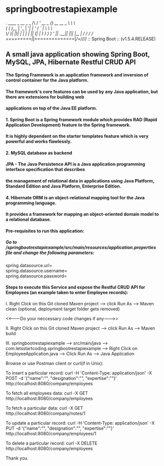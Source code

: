 # springbootrestapiexample


  .   ____          _            __ _ _
 /\\ / ___'_ __ _ _(_)_ __  __ _ \ \ \ \
( ( )\___ | '_ | '_| | '_ \/ _` | \ \ \ \
 \\/  ___)| |_)| | | | | || (_| |  ) ) ) )
  '  |____| .__|_| |_|_| |_\__, | / / / /
 =========|_|==============|___/=/_/_/_/
 :: Spring Boot ::        (v1.5.4.RELEASE)



## A small java application showing Spring Boot, MySQL, JPA, Hibernate Restful CRUD API

#### The Spring Framework is an application framework and inversion of control container for the Java platform. 
#### The framework's core features can be used by any Java application, but there are extensions for building web 
#### applications on top of the Java EE platform.

#### 1. Spring Boot is a Spring framework module which provides RAD (Rapid Application Development) feature to the Spring framework. 
#### It is highly dependent on the starter templates feature which is very powerful and works flawlessly.

#### 2. MySQL database as backend

#### JPA - The Java Persistence API is a Java application programming interface specification that describes 
#### the management of relational data in applications using Java Platform, Standard Edition and Java Platform, Enterprise Edition.

#### 4. Hibernate ORM is an object-relational mapping tool for the Java programming language. 
#### It provides a framework for mapping an object-oriented domain model to a relational database.

#### Pre-requisites to run this application:
##### Go to /springbootrestapiexample/src/main/resources/application.properties file and change the following parameters:

spring.datasource.url= <br />
spring.datasource.username= <br />
spring.datasource.password= 


#### Steps to execute this Service and expose the Restful CRUD API for Employees (an example taken to enter Employee records):
I. Right Click on this Git cloned Maven project --> click Run As --> Maven clean (optional, deployment target folder gets removed)

<<---Do your neccessary code changes if any--->>

II. Right Click on this Git cloned Maven project --> click Run As --> Maven build

III. springbootrestapiexample --> src/main/java --> com.letsstartcoding.springbootrestapiexample 
                                                       --> Right Click on EmployeeApplication.java --> Click Run As --> Java Application


Browse or use Postman client or curl(if in Unix):

To insert a particular record:
curl -H 'Content-Type: application/json' -X POST -d '{"name":"", "designation":"", "expertise":""}' http://localhost:8080/company/employees

To fetch all employees data:
curl -X GET http://localhost:8080/company/employees

To fetch a particular data:
curl -X GET http://localhost:8080/company/notes/1

To update a particular record:
curl -H 'Content-Type: application/json' -X PUT -d '{"name":"", "designation":"", "expertise":""}' http://localhost:8080/company/employees/1

To delete a particular record:
curl -X DELETE http://localhost:8080/company/employees




Thank you.
